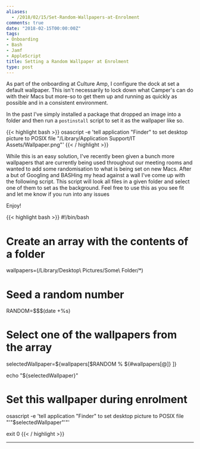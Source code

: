 ```yaml
---
aliases:
  - /2018/02/15/Set-Random-Wallpapers-at-Enrolment
comments: true
date: "2018-02-15T00:00:00Z"
tags:
- Onboarding
- Bash
- Jamf
- AppleScript
title: Setting a Random Wallpaper at Enrolment
type: post
---
```


As part of the onboarding at Culture Amp, I configure the dock at set a default wallpaper. This isn't necessarily to lock down what Camper's can do with their Macs but more-so to get them up and running as quickly as possible and in a consistent environment.
<!--more-->

In the past I've simply installed a package that dropped an image into a folder and then run a `postinstall` script to set it as the wallpaper like so.

{{< highlight bash >}}
osascript -e 'tell application "Finder" to set desktop picture to POSIX file "/Library/Application Support/IT Assets/Wallpaper.png"'
{{< / highlight >}}

While this is an easy solution, I've recently been given a bunch more wallpapers that are currently being used throughout our meeting rooms and wanted to add some randomisation to what is being set on new Macs. After a but of Googling and BASHing my head against a wall I've come up with the following script. This script will look all files in a given folder and select one of them to set as the background. Feel free to use this as you see fit and let me know if you run into any issues

Enjoy!

{{< highlight bash >}}
#!/bin/bash

# Create an array with the contents of a folder
wallpapers=(/Library/Desktop\ Pictures/Some\ Folder/*)
# Seed a random number
RANDOM=$$$(date +%s)

# Select one of the wallpapers from the array
selectedWallpaper=${wallpapers[$RANDOM % ${#wallpapers[@]} ]}

echo "${selectedWallpaper}"

# Set this wallpaper during enrolment
osascript -e 'tell application "Finder" to set desktop picture to POSIX file "'"$selectedWallpaper"'"'

exit 0
{{< / highlight >}}

---

